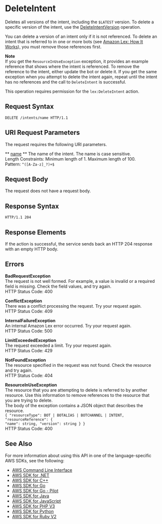 # DeleteIntent<a name="API_DeleteIntent"></a>

Deletes all versions of the intent, including the `$LATEST` version\. To delete a specific version of the intent, use the [DeleteIntentVersion](API_DeleteIntentVersion.md) operation\.

 You can delete a version of an intent only if it is not referenced\. To delete an intent that is referred to in one or more bots \(see [Amazon Lex: How It Works](how-it-works.md)\), you must remove those references first\. 

**Note**  
 If you get the `ResourceInUseException` exception, it provides an example reference that shows where the intent is referenced\. To remove the reference to the intent, either update the bot or delete it\. If you get the same exception when you attempt to delete the intent again, repeat until the intent has no references and the call to `DeleteIntent` is successful\. 

 This operation requires permission for the `lex:DeleteIntent` action\. 

## Request Syntax<a name="API_DeleteIntent_RequestSyntax"></a>

```
DELETE /intents/name HTTP/1.1
```

## URI Request Parameters<a name="API_DeleteIntent_RequestParameters"></a>

The request requires the following URI parameters\.

 ** [name](#API_DeleteIntent_RequestSyntax) **   <a name="lex-DeleteIntent-request-name"></a>
The name of the intent\. The name is case sensitive\.   
Length Constraints: Minimum length of 1\. Maximum length of 100\.  
Pattern: `^([A-Za-z]_?)+$` 

## Request Body<a name="API_DeleteIntent_RequestBody"></a>

The request does not have a request body\.

## Response Syntax<a name="API_DeleteIntent_ResponseSyntax"></a>

```
HTTP/1.1 204
```

## Response Elements<a name="API_DeleteIntent_ResponseElements"></a>

If the action is successful, the service sends back an HTTP 204 response with an empty HTTP body\.

## Errors<a name="API_DeleteIntent_Errors"></a>

 **BadRequestException**   
The request is not well formed\. For example, a value is invalid or a required field is missing\. Check the field values, and try again\.  
HTTP Status Code: 400

 **ConflictException**   
 There was a conflict processing the request\. Try your request again\.   
HTTP Status Code: 409

 **InternalFailureException**   
An internal Amazon Lex error occurred\. Try your request again\.  
HTTP Status Code: 500

 **LimitExceededException**   
The request exceeded a limit\. Try your request again\.  
HTTP Status Code: 429

 **NotFoundException**   
The resource specified in the request was not found\. Check the resource and try again\.  
HTTP Status Code: 404

 **ResourceInUseException**   
The resource that you are attempting to delete is referred to by another resource\. Use this information to remove references to the resource that you are trying to delete\.  
The body of the exception contains a JSON object that describes the resource\.  
 `{ "resourceType": BOT | BOTALIAS | BOTCHANNEL | INTENT,`   
 `"resourceReference": {`   
 `"name": string, "version": string } }`   
HTTP Status Code: 400

## See Also<a name="API_DeleteIntent_SeeAlso"></a>

For more information about using this API in one of the language\-specific AWS SDKs, see the following:
+  [AWS Command Line Interface](https://docs.aws.amazon.com/goto/aws-cli/lex-models-2017-04-19/DeleteIntent) 
+  [AWS SDK for \.NET](https://docs.aws.amazon.com/goto/DotNetSDKV3/lex-models-2017-04-19/DeleteIntent) 
+  [AWS SDK for C\+\+](https://docs.aws.amazon.com/goto/SdkForCpp/lex-models-2017-04-19/DeleteIntent) 
+  [AWS SDK for Go](https://docs.aws.amazon.com/goto/SdkForGoV1/lex-models-2017-04-19/DeleteIntent) 
+  [AWS SDK for Go \- Pilot](https://docs.aws.amazon.com/goto/SdkForGoPilot/lex-models-2017-04-19/DeleteIntent) 
+  [AWS SDK for Java](https://docs.aws.amazon.com/goto/SdkForJava/lex-models-2017-04-19/DeleteIntent) 
+  [AWS SDK for JavaScript](https://docs.aws.amazon.com/goto/AWSJavaScriptSDK/lex-models-2017-04-19/DeleteIntent) 
+  [AWS SDK for PHP V3](https://docs.aws.amazon.com/goto/SdkForPHPV3/lex-models-2017-04-19/DeleteIntent) 
+  [AWS SDK for Python](https://docs.aws.amazon.com/goto/boto3/lex-models-2017-04-19/DeleteIntent) 
+  [AWS SDK for Ruby V2](https://docs.aws.amazon.com/goto/SdkForRubyV2/lex-models-2017-04-19/DeleteIntent) 